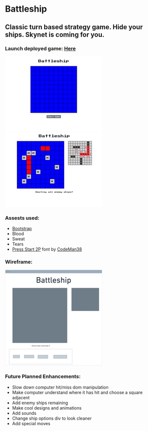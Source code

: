 # Battleship

## Classic turn based strategy game. Hide your ships. Skynet is coming for you. 

### Launch deployed game: [Here](https://battleshipvdv.netlify.app)

![placement](/images/placement.jpeg)
![gameplay](/images/gameplay.jpeg)

### Assests used:
* [Bootstrap](https://getbootstrap.com/)
* Blood 
* Sweat 
* Tears
* [Press Start 2P](https://fonts.google.com/specimen/Press+Start+2P#standard-styles) font by [CodeMan38](https://fonts.google.com/?query=CodeMan38)

### Wireframe:
![wireframe](/images/wireFrame.jpeg)

### Future Planned Enhancements:
* Slow down computer hit/miss dom manipulation
* Make computer understand where it has hit and choose a square adjacent 
* Add enemy ships remaining
* Make cool designs and animations
* Add sounds 
* Change ship options div to look cleaner
* Add special moves
